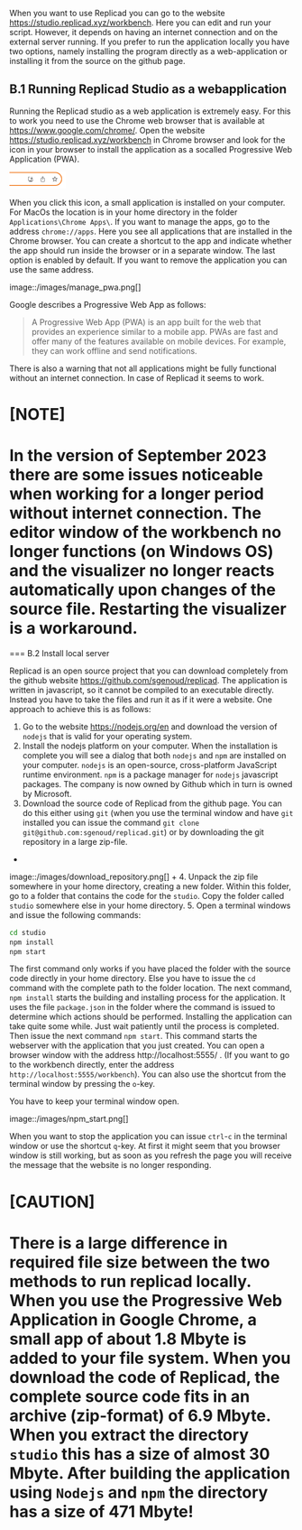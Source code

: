 When you want to use Replicad you can go to the website https://studio.replicad.xyz/workbench. Here you can edit and run your script. However, it depends on having an internet connection and on the external server running. If you prefer to run the application locally you have two options, namely installing the program directly as a web-application or installing it from the source on the github page. 

## B.1 Running Replicad Studio as a webapplication 

Running the Replicad studio as a web application is extremely easy. For this to work you need to use the Chrome web browser that is available at https://www.google.com/chrome/.  Open the website https://studio.replicad.xyz/workbench in Chrome browser and look for the icon in your browser to install the application as a socalled Progressive Web Application (PWA). 

<img src="https://github.com/raydeleu/ReplicadManual/blob/main/images/install_webapp.png" alt="install web application in browser" width="100">

When you click this icon, a small application is installed on your computer. For MacOs the location is in your home directory in the folder `Applications\Chrome Apps\`. If you want to manage the apps, go to the address `chrome://apps`. Here you see all applications that are installed in the Chrome browser. You can create a shortcut to the app and indicate whether the app should run inside the browser or in a separate window. The last option is enabled by default. If you want to remove the application you can use the same address. 

image::/images/manage_pwa.png[]

Google describes a Progressive Web App as follows: 

> A Progressive Web App (PWA) is an app built for the web that provides an experience similar to a mobile app. PWAs are fast and offer many of the features available on mobile devices. For example, they can work offline and send notifications. 

There is also a warning that not all applications might be fully functional without an internet connection. In case of Replicad it seems to work. 

[NOTE]
====
In the version of September 2023 there are some issues noticeable when working for a longer period without internet connection. The editor window of the workbench no longer functions (on Windows OS) and the visualizer no longer reacts automatically upon changes of the source file. Restarting the visualizer is a workaround. 
====

=== B.2 Install local server

Replicad is an open source project that you can download completely from the github website https://github.com/sgenoud/replicad. The application is written in javascript, so it cannot be compiled to an executable directly. Instead you have to take the files and run it as if it were a website. One approach to achieve this is as follows: 

1. Go to the website https://nodejs.org/en and download the version of `nodejs` that is valid for your operating system. 
2. Install the nodejs platform on your computer. When the installation is complete you will see a dialog that both `nodejs` and `npm` are installed on your computer. `nodejs` is an open-source, cross-platform JavaScript runtime environment. `npm` is a package manager for `nodejs` javascript packages. The company is now owned by Github which in turn is owned by Microsoft. 
3. Download the source code of Replicad from the github page. You can do this either using `git` (when you use the terminal window and have `git` installed you can issue the command `git clone git@github.com:sgenoud/replicad.git`) or by downloading the git repository in a large zip-file.  
+
image::/images/download_repository.png[]
+
4. Unpack the zip file somewhere in your home directory, creating a new folder. Within this folder, go to a folder that contains the code for the `studio`. Copy the folder called `studio` somewhere else in your home directory. 
5. Open a terminal windows and issue the following commands: 

``` sh
cd studio
npm install
npm start
```

The first command only works if you have placed the folder with the source code directly in your home directory. Else you have to issue the `cd` command with the complete path to the folder location. The next command, `npm install` starts the building and installing process for the application. It uses the file `package.json` in the folder where the command is issued to determine which actions should be performed. Installing the application can take quite some while. Just wait patiently until the process is completed. Then issue the next command `npm start`. This command starts the webserver with the application that you just created. You can open a browser window with the address http://localhost:5555/ . (If you want to go to the workbench directly, enter the address `http://localhost:5555/workbench`). You can also use the shortcut from the terminal window by pressing the `o`-key. 

You have to keep your terminal window open. 

image::/images/npm_start.png[]

When you want to stop the application you can issue ```ctrl```-```c``` in the terminal window or use the shortcut ```q```-key. At first it might seem that you browser window is still working, but as soon as you refresh the page you will receive the message that the website is no longer responding. 

[CAUTION]
====
There is a large difference in required file size between the two methods to run replicad locally. When you use the Progressive Web Application in Google Chrome, a small app of about 1.8 Mbyte is added to your file system. When you download the code of Replicad, the complete source code fits in an archive (zip-format) of 6.9 Mbyte. When you extract the directory `studio` this has a size of almost 30 Mbyte. After building the application using `Nodejs` and `npm` the directory has a size of 471 Mbyte!
====

